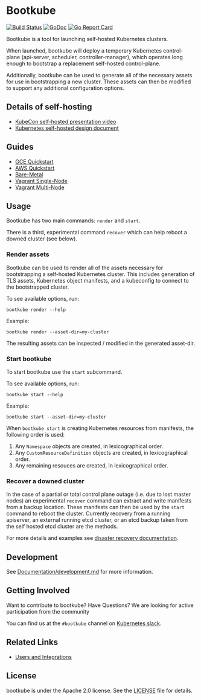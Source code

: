 # Bootkube  

[![Build Status](https://travis-ci.org/kubernetes-incubator/bootkube.svg?branch=master)](https://travis-ci.org/kubernetes-incubator/bootkube)
[![GoDoc](https://godoc.org/github.com/kubernetes-incubator/bootkube?status.svg)](https://godoc.org/github.com/kubernetes-incubator/bootkube)
[![Go Report Card](https://goreportcard.com/badge/github.com/kubernetes-incubator/bootkube)](https://goreportcard.com/report/github.com/kubernetes-incubator/bootkube)

Bootkube is a tool for launching self-hosted Kubernetes clusters.

When launched, bootkube will deploy a temporary Kubernetes control-plane (api-server, scheduler, controller-manager), which operates long enough to bootstrap a replacement self-hosted control-plane.

Additionally, bootkube can be used to generate all of the necessary assets for use in bootstrapping a new cluster. These assets can then be modified to support any additional configuration options.

## Details of self-hosting

* [KubeCon self-hosted presentation video](https://www.youtube.com/watch?v=EbNxGK9MwN4)
* [Kubernetes self-hosted design document](https://github.com/kubernetes/community/blob/master/contributors/design-proposals/cluster-lifecycle/self-hosted-kubernetes.md)

## Guides

* [GCE Quickstart](hack/quickstart/quickstart-gce.md)
* [AWS Quickstart](hack/quickstart/quickstart-aws.md)
* [Bare-Metal](https://github.com/coreos/matchbox/tree/master/examples/terraform/bootkube-install)
* [Vagrant Single-Node](hack/single-node/README.md)
* [Vagrant Multi-Node](hack/multi-node/README.md)

## Usage

Bootkube has two main commands: `render` and `start`.

There is a third, experimental command `recover` which can help reboot a downed cluster (see below).

### Render assets

Bootkube can be used to render all of the assets necessary for bootstrapping a self-hosted Kubernetes cluster. This includes generation of TLS assets, Kubernetes object manifests, and a kubeconfig to connect to the bootstrapped cluster.

To see available options, run:

```
bootkube render --help
```

Example:

```
bootkube render --asset-dir=my-cluster
```

The resulting assets can be inspected / modified in the generated asset-dir.

### Start bootkube

To start bootkube use the `start` subcommand.

To see available options, run:

```
bootkube start --help
```

Example:

```
bootkube start --asset-dir=my-cluster
```

When `bootkube start` is creating Kubernetes resources from manifests, the following order is used:
1. Any `Namespace` objects are created, in lexicographical order.
1. Any `CustomResourceDefinition` objects are created, in lexicographical order.
1. Any remaining resouces are created, in lexicographical order.

### Recover a downed cluster

In the case of a partial or total control plane outage (i.e. due to lost master nodes) an experimental `recover` command can extract and write manifests from a backup location. These manifests can then be used by the `start` command to reboot the cluster. Currently recovery from a running apiserver, an external running etcd cluster, or an etcd backup taken from the self hosted etcd cluster are the methods.

For more details and examples see [disaster recovery documentation](Documentation/disaster-recovery.md).

## Development

See [Documentation/development.md](Documentation/development.md) for more information.

## Getting Involved

Want to contribute to bootkube? Have Questions? We are looking for active participation from the community

You can find us at the `#bootkube` channel on [Kubernetes slack][slack].

## Related Links

* [Users and Integrations](Documentation/users-integrations.md)

## License

bootkube is under the Apache 2.0 license. See the [LICENSE](LICENSE) file for details.

[slack]: https://github.com/kubernetes/community/tree/master/communication#social-media
